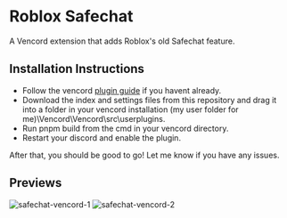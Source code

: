 # Roblox Safechat
A Vencord extension that adds Roblox's old Safechat feature.

## Installation Instructions
- Follow the vencord [plugin guide](https://github.com/Vendicated/Vencord/blob/main/docs/1_INSTALLING.md) if you havent already.
- Download the index and settings files from this repository and drag it into a folder in your vencord installation (my user folder for me)\Vencord\Vencord\src\userplugins.
- Run pnpm build from the cmd in your vencord directory.
- Restart your discord and enable the plugin.

After that, you should be good to go! Let me know if you have any issues.

## Previews

![safechat-vencord-1](https://github.com/TinyGamesCoding/RobloxSafechat/assets/112739349/a31619db-791d-40c1-8bab-58e8358e8d67)
![safechat-vencord-2](https://github.com/TinyGamesCoding/RobloxSafechat/assets/112739349/b648d005-6204-4f74-a481-380c27327ed5)
